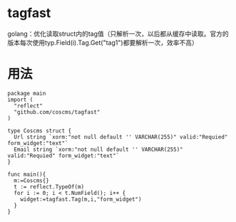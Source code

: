 tagfast
=======

golang：优化读取struct内的tag值（只解析一次，以后都从缓存中读取。官方的版本每次使用typ.Field(i).Tag.Get("tag1")都要解析一次，效率不高）

用法
=======
```
package main
import (
  "reflect"
  "github.com/coscms/tagfast"
)

type Coscms struct {
  Url string `xorm:"not null default '' VARCHAR(255)" valid:"Requied" form_widget:"text"`
  Email string `xorm:"not null default '' VARCHAR(255)" valid:"Requied" form_widget:"text"`
}

func main(){
  m:=Coscms{}
  t := reflect.TypeOf(m)
  for i := 0; i < t.NumField(); i++ {
    widget:=tagfast.Tag(m,i,"form_widget")
  }
}
```
